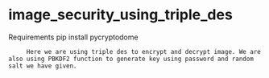 # image_security_using_triple_des

Requirements
pip install pycryptodome

         Here we are using triple des to encrypt and decrypt image. We are also using PBKDF2 function to generate key using password and random salt we have given.
